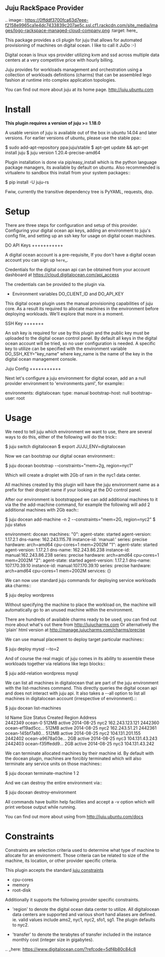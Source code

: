 Juju RackSpace Provider
---------------------------

.. image:: https://0ffddf3700fca63d7eee-f2158e9965ca1e4dc7433839c207ae5c.ssl.cf1.rackcdn.com/site_media/images/logo-rackspace-managed-cloud-company.png
   :target: here_


This package provides a cli plugin for juju that allows for automated
provisioning of machines on digital ocean. I like to call it JuDo :-)

Digital ocean is linux vps provider utilizing kvm and ssd across
multiple data centers at a very competitive price with hourly billing.

Juju provides for workloads management and orchestration using a
collection of workloads definitions (charms) that can be assembled
lego fashion at runtime into complex application topologies.

You can find out more about juju at its home page. http://juju.ubuntu.com


Install
=======

**This plugin requires a version of juju >= 1.18.0**

A usable version of juju is available out of the box in ubuntu 14.04 and later 
versions. For earlier versions of ubuntu, please use the stable ppa::

  $ sudo add-apt-repository ppa:juju/stable
  $ apt-get update && apt-get install juju
  $ juju version
  1.20.4-precise-amd64

Plugin installation is done via pip/easy_install which is the python language
package managers, its available by default on ubuntu. Also recommended
is virtualenv to sandbox this install from your system packages::

  $ pip install -U juju-rs

Fwiw, currently the transitive dependency tree is PyYAML, requests, dop.


Setup
=====

There are three steps for configuration and setup of this
provider. Configuring your digital ocean api keys, adding an
environment to juju's config file, and setting up an ssh key for usage
on digital ocean machines.

DO API Keys
+++++++++++

A digital ocean account is a pre-requisite, If you don't have a
digital ocean account you can sign up `here`_.

Credentials for the digital ocean api can be obtained from your account
dashboard at https://cloud.digitalocean.com/api_access

The credentials can be provided to the plugin via.

  - Environment variables DO_CLIENT_ID and DO_API_KEY

This digital ocean plugin uses the manual provisioning capabilities of
juju core. As a result its required to allocate machines in the
environment before deploying workloads. We'll explore that more in a
moment.

SSH Key
+++++++

An ssh key is required for use by this plugin and the public key
must be uploaded to the digital ocean control panel. By default
all keys in the digital ocean account will be tried, so no user
configuration is needed. A specific key to utilize can be specified with 
the environment variable DO_SSH_KEY="key_name" where key_name is the name of 
the key in the digital ocean management console.


Juju Config
+++++++++++

Next let's configure a juju environment for digital ocean, add an
a null provider environment to 'environments.yaml', for example::

 environments:
   digitalocean:
      type: manual
      bootstrap-host: null
      bootstrap-user: root

Usage
=====

We need to tell juju which environment we want to use, there are
several ways to do this, either of the following will do the trick::

  $ juju switch digitalocean
  $ export JUJU_ENV=digitalocean

Now we can bootstrap our digital ocean environment::

  $ juju docean bootstrap --constraints="mem=2g, region=nyc1"

Which will create a droplet with 2Gb of ram in the nyc1 data center.

All machines created by this plugin will have the juju environment
name as a prefix for their droplet name if your looking at the DO
control panel.

After our environment is bootstrapped we can add additional machines
to it via the the add-machine command, for example the following will
add 2 additional machines with 2Gb each::

  $ juju docean add-machine -n 2 --constraints="mem=2G, region=nyc2"
  $ juju status

  environment: docean
  machines:
    "0":
      agent-state: started
      agent-version: 1.17.2.1
      dns-name: 162.243.115.78
      instance-id: 'manual:'
      series: precise
      hardware: arch=amd64 cpu-cores=1 mem=2002M
    "1":
      agent-state: started
      agent-version: 1.17.2.1
      dns-name: 162.243.86.238
      instance-id: manual:162.243.86.238
      series: precise
      hardware: arch=amd64 cpu-cores=1 mem=2002M
    "2":
      agent-state: started
      agent-version: 1.17.2.1
      dns-name: 107.170.39.10
      instance-id: manual:107.170.39.10
      series: precise
      hardware: arch=amd64 cpu-cores=1 mem=2002M
  services: {}

We can now use standard juju commands for deploying service workloads aka
charms::

  $ juju deploy wordpress

Without specifying the machine to place the workload on, the machine
will automatically go to an unused machine within the environment.

There are hundreds of available charms ready to be used, you can
find out more about what's out there from http://jujucharms.com
Or alternatively the 'plain' html version at
http://manage.jujucharms.com/charms/precise

We can use manual placement to deploy target particular machines::

  $ juju deploy mysql --to=2

And of course the real magic of juju comes in its ability to assemble
these workloads together via relations like lego blocks::

  $ juju add-relation wordpress mysql

We can list all machines in digitalocean that are part of the juju environment 
with the list-machines command. This directly queries the digital ocean api and 
does not interact with juju api. It also takes a --all option to list all machines
in digitalocean account (irrespective of environment).::

  $ juju docean list-machines

  Id       Name               Size  Status   Created      Region Address   
  2442349  ocean-0            512MB active   2014-08-25   nyc2   162.243.123.121
  2442360  ocean-ef19ad5cc... 512MB active   2014-08-25   nyc2   162.243.51.21
  2442361  ocean-145bf7a80... 512MB active   2014-08-25   nyc2   104.131.201.155
  2442402  ocean-a9678a03e... 2GB   active   2014-08-25   nyc3   104.131.43.243
  2442403  ocean-f35ffedd9... 2GB   active   2014-08-25   nyc3   104.131.43.242

We can terminate allocated machines by their machine id. By default with the
docean plugin, machines are forcibly terminated which will also terminate any
service units on those machines::

  $ juju docean terminate-machine 1 2

And we can destroy the entire environment via::

  $ juju docean destroy-environment

All commands have builtin help facilities and accept a -v option which will
print verbose output while running.

You can find out more about using from http://juju.ubuntu.com/docs


Constraints
===========

Constraints are selection criteria used to determine what type of
machine to allocate for an environment. Those criteria can be related
to size of the machine, its location, or other provider specific
criteria.

This plugin accepts the standard [juju constraints](https://juju.ubuntu.com/docs/reference-constraints.html)

  - cpu-cores
  - memory
  - root-disk

Additionally it supports the following provider specific constraints.

  - 'region' to denote the digital ocean data center to utilize. All digitalocean
    data centers are supported and various short hand aliases are defined. ie. valid
    values include ams2, nyc1, nyc2, sfo1, sg1. The plugin defaults to nyc2.

  - 'transfer' to denote the terabytes of transfer included in the
    instance monthly cost (integer size in gigabytes).


.. _here: https://www.digitalocean.com/?refcode=5df4b80c84c8
